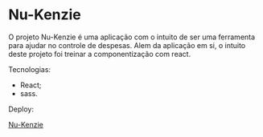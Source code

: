 # Nu-Kenzie

O projeto Nu-Kenzie é uma aplicação com o intuito de ser uma ferramenta para ajudar no controle de despesas.
Alem da aplicação em si, o intuito deste projeto foi treinar a componentização com react.

Tecnologias:
- React;
- sass.

Deploy:

[Nu-Kenzie](https://react-entrega-s1-nu-kenzie-miguel-lucio.vercel.app/)

